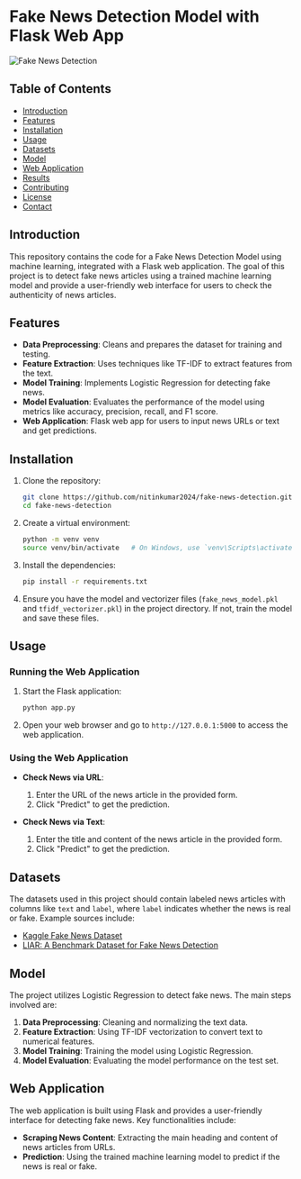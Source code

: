 # Fake News Detection Model with Flask Web App

![Fake News Detection]([https://example.com/path/to/your/logo.png](https://ieee-dataport.org/sites/default/files/WhatsApp%20Image%202020-08-17%20at%2010.32.28%20PM_1.jpeg))

## Table of Contents
- [Introduction](#introduction)
- [Features](#features)
- [Installation](#installation)
- [Usage](#usage)
- [Datasets](#datasets)
- [Model](#model)
- [Web Application](#web-application)
- [Results](#results)
- [Contributing](#contributing)
- [License](#license)
- [Contact](#contact)

## Introduction

This repository contains the code for a Fake News Detection Model using machine learning, integrated with a Flask web application. The goal of this project is to detect fake news articles using a trained machine learning model and provide a user-friendly web interface for users to check the authenticity of news articles.

## Features

- **Data Preprocessing**: Cleans and prepares the dataset for training and testing.
- **Feature Extraction**: Uses techniques like TF-IDF to extract features from the text.
- **Model Training**: Implements Logistic Regression for detecting fake news.
- **Model Evaluation**: Evaluates the performance of the model using metrics like accuracy, precision, recall, and F1 score.
- **Web Application**: Flask web app for users to input news URLs or text and get predictions.

## Installation

1. Clone the repository:
    ```bash
    git clone https://github.com/nitinkumar2024/fake-news-detection.git
    cd fake-news-detection
    ```

2. Create a virtual environment:
    ```bash
    python -m venv venv
    source venv/bin/activate   # On Windows, use `venv\Scripts\activate`
    ```

3. Install the dependencies:
    ```bash
    pip install -r requirements.txt
    ```

4. Ensure you have the model and vectorizer files (`fake_news_model.pkl` and `tfidf_vectorizer.pkl`) in the project directory. If not, train the model and save these files.

## Usage

### Running the Web Application

1. Start the Flask application:
    ```bash
    python app.py
    ```

2. Open your web browser and go to `http://127.0.0.1:5000` to access the web application.

### Using the Web Application

- **Check News via URL**:
    1. Enter the URL of the news article in the provided form.
    2. Click "Predict" to get the prediction.

- **Check News via Text**:
    1. Enter the title and content of the news article in the provided form.
    2. Click "Predict" to get the prediction.

## Datasets

The datasets used in this project should contain labeled news articles with columns like `text` and `label`, where `label` indicates whether the news is real or fake. Example sources include:

- [Kaggle Fake News Dataset](https://www.kaggle.com/c/fake-news/data)
- [LIAR: A Benchmark Dataset for Fake News Detection](https://www.cs.ucsb.edu/~william/lie_data.html)

## Model

The project utilizes Logistic Regression to detect fake news. The main steps involved are:

1. **Data Preprocessing**: Cleaning and normalizing the text data.
2. **Feature Extraction**: Using TF-IDF vectorization to convert text to numerical features.
3. **Model Training**: Training the model using Logistic Regression.
4. **Model Evaluation**: Evaluating the model performance on the test set.

## Web Application

The web application is built using Flask and provides a user-friendly interface for detecting fake news. Key functionalities include:

- **Scraping News Content**: Extracting the main heading and content of news articles from URLs.
- **Prediction**: Using the trained machine learning model to predict if the news is real or fake.
